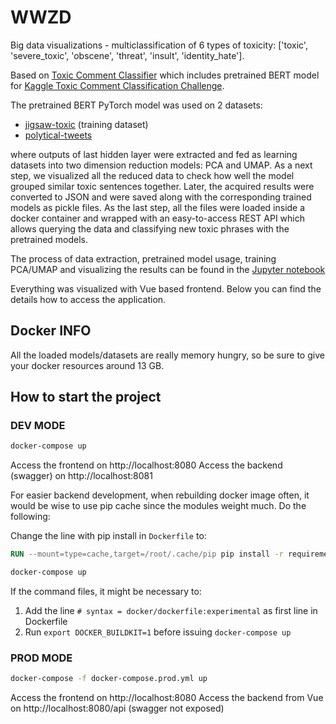# WWZD

Big data visualizations - multiclassification of 6 types of toxicity: ['toxic', 'severe_toxic', 'obscene', 'threat', 'insult', 'identity_hate'].

Based on [Toxic Comment Classifier](https://developer.ibm.com/exchanges/models/all/max-toxic-comment-classifier/) which includes pretrained BERT model for [Kaggle Toxic Comment Classification Challenge](https://www.kaggle.com/c/jigsaw-toxic-comment-classification-challenge/data). 

The pretrained BERT PyTorch model was used on 2 datasets: 

* [jigsaw-toxic](https://www.kaggle.com/c/jigsaw-toxic-comment-classification-challenge/data) (training dataset)
* [polytical-tweets](https://www.kaggle.com/kaushiksuresh147/political-tweets)

where outputs of last hidden layer were extracted and fed as learning datasets into two dimension reduction models: PCA and UMAP. As a next step, we visualized all the reduced data to check how well the model grouped similar toxic sentences together. Later, the acquired results were converted to JSON and were saved along with the corresponding trained models as pickle files. As the last step, all the files were loaded inside a docker container and wrapped with an easy-to-access REST API which allows querying the data and classifying new toxic phrases with the pretrained models.

The process of data extraction, pretrained model usage, training PCA/UMAP and visualizing the results can be found in the [Jupyter notebook](./big_data.ipynb)

Everything was visualized with Vue based frontend. Below you can find the details how to access the application.

## Docker INFO

All the loaded models/datasets are really memory hungry, so be sure to give your docker resources around 13 GB.

## How to start the project

### DEV MODE

```bash
docker-compose up
```

Access the frontend on http://localhost:8080
Access the backend (swagger) on http://localhost:8081

For easier backend development, when rebuilding docker image often, it would be wise to use pip cache since the modules weight much. Do the following:

Change the line with pip install in `Dockerfile` to:

```Dockerfile
RUN --mount=type=cache,target=/root/.cache/pip pip install -r requirements.txt
```

```bash
docker-compose up
```

If the command files, it might be necessary to:

1. Add the line `# syntax = docker/dockerfile:experimental` as first line in Dockerfile
2. Run `export DOCKER_BUILDKIT=1` before issuing `docker-compose up` 
### PROD MODE

```bash
docker-compose -f docker-compose.prod.yml up
```

Access the frontend on http://localhost:8080
Access the backend from Vue on http://localhost:8080/api (swagger not exposed)

